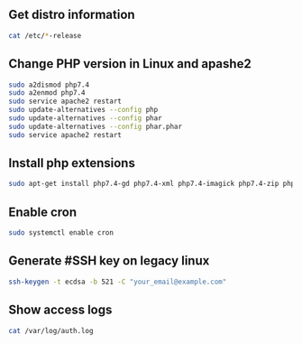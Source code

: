 ## Get distro information
```bash
cat /etc/*-release
```

## Change PHP version in Linux and apashe2
```bash
sudo a2dismod php7.4
sudo a2enmod php7.4
sudo service apache2 restart
sudo update-alternatives --config php
sudo update-alternatives --config phar
sudo update-alternatives --config phar.phar
sudo service apache2 restart
```

## Install php extensions
```bash
sudo apt-get install php7.4-gd php7.4-xml php7.4-imagick php7.4-zip php7.4-intl php7.4-mysqli php7.4-mbstring php7.4-curl
```

## Enable cron
```bash
sudo systemctl enable cron
```

## Generate #SSH key on legacy linux
```bash
ssh-keygen -t ecdsa -b 521 -C "your_email@example.com"
```

## Show access logs
```bash
cat /var/log/auth.log
```

